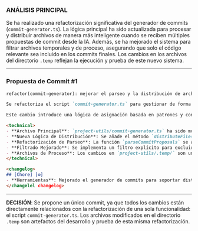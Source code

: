 ### **ANÁLISIS PRINCIPAL**

Se ha realizado una refactorización significativa del generador de commits (`commit-generator.ts`). La lógica principal ha sido actualizada para procesar y distribuir archivos de manera más inteligente cuando se reciben múltiples propuestas de commit desde la IA. Además, se ha mejorado el sistema para filtrar archivos temporales y de proceso, asegurando que solo el código relevante sea incluido en los commits finales. Los cambios en los archivos del directorio `.temp` reflejan la ejecución y prueba de este nuevo sistema.

---

### **Propuesta de Commit #1**

```markdown
refactor(commit-generator): mejorar el parseo y la distribución de archivos en commits

Se refactoriza el script `commit-generator.ts` para gestionar de forma más inteligente las propuestas de commit múltiples. La nueva implementación permite distribuir los archivos modificados entre varios commits propuestos, en lugar de asignar todos los archivos a cada uno.

Este cambio introduce una lógica de asignación basada en patrones y contexto, y mejora el filtrado para excluir archivos temporales o de metadatos (como los de `.temp/` o notas de release) de las propuestas de commit.

<technical>
- **Archivo Principal**: `project-utils/commit-generator.ts` ha sido modificado extensamente.
- **Nueva Lógica de Distribución**: Se añade el método `distributeFilesAcrossCommits` para dividir los archivos entre múltiples propuestas de commit.
- **Refactorización de Parseo**: La función `parseCommitProposals` se actualiza para utilizar la nueva lógica de distribución y para filtrar archivos irrelevantes.
- **Filtrado Mejorado**: Se implementa un filtro explícito para excluir rutas que contengan `.temp/` o `.release-notes-` de los archivos asignados a un commit.
- **Archivos de Proceso**: Los cambios en `project-utils/.temp/` son un resultado de la ejecución y prueba de la nueva lógica del script.
</technical>

<changelog>
## [Chore] [⚙️]
- **Herramientas**: Mejorado el generador de commits para soportar distribución de archivos en propuestas múltiples.
</changelel changelog>
```

---

**DECISIÓN**: Se propone un único commit, ya que todos los cambios están directamente relacionados con la refactorización de una sola funcionalidad: el script `commit-generator.ts`. Los archivos modificados en el directorio `.temp` son artefactos del desarrollo y prueba de esta misma refactorización.
